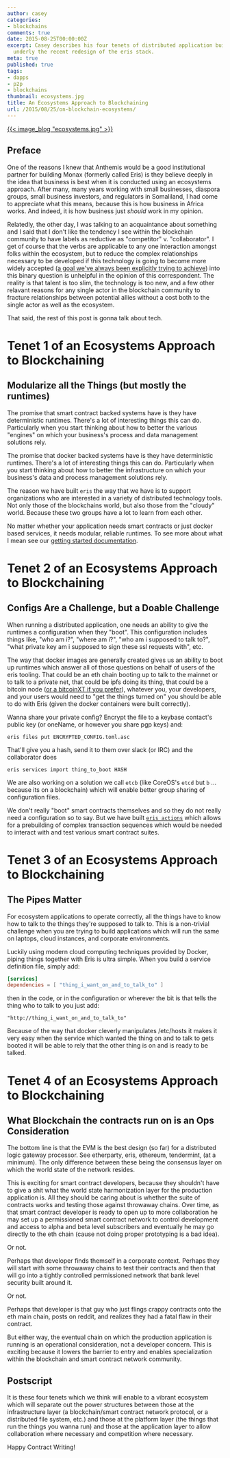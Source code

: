 ```yaml
---
author: casey
categories:
- blockchains
comments: true
date: 2015-08-25T00:00:00Z
excerpt: Casey describes his four tenets of distributed application building which
  underly the recent redesign of the eris stack.
meta: true
published: true
tags:
- dapps
- p2p
- blockchains
thumbnail: ecosystems.jpg
title: An Ecosystems Approach to Blockchaining
url: /2015/08/25/on-blockchain-ecosystems/
---
```


[{{< image_blog "ecosystems.jpg" >}}](https://www.flickr.com/photos/pierrepocs/5480153734/)

## Preface

One of the reasons I knew that Anthemis would be a good institutional partner for building Monax (formerly called Eris) is they believe deeply in the idea that business is best when it is conducted using an ecosystems approach. After many, many years working with small businesses, diaspora groups, small business investors, and regulators in Somaliland, I had come to appreciate what this means, because this is how business in Africa works. And indeed, it is how business just *should* work in my opinion.

Relatedly, the other day, I was talking to an acquaintance about something and I said that I don't like the tendency I see within the blockchain community to have labels as reductive as "competitor" v. "collaborator". I get of course that the verbs are applicable to any one interaction amongst folks within the ecosystem, but to reduce the complex relationships necessary to be developed if this technology is going to become more widely accepted ([a goal we've always been explicitly trying to achieve](https://twitter.com/compleatang/status/635568543501840384)) into this binary question is unhelpful in the opinion of this correspondent. The reality is that talent is too slim, the technology is too new, and a few other relavant reasons for any single actor in the blockchain community to fracture relationships between potential allies without a cost both to the single actor as well as the ecosystem.

That said, the rest of this post is gonna talk about tech.

# Tenet 1 of an Ecosystems Approach to Blockchaining

## Modularize all the Things (but mostly the runtimes)

The promise that smart contract backed systems have is they have deterministic runtimes. There's a lot of interesting things this can do. Particularly when you start thinking about how to better the various "engines" on which your business's process and data management solutions rely.

The promise that docker backed systems have is they have deterministic runtimes. There's a lot of interesting things this can do. Particularly when you start thinking about how to better the infrastructure on which your business's data and process management solutions rely.

The reason we have built `eris` the way that we have is to support organizations who are interested in a variety of distributed technology tools. Not only those of the blockchains world, but also those from the "cloudy" world. Because these two groups have a lot to learn from each other.

No matter whether your application needs smart contracts or just docker based services, it needs modular, reliable runtimes. To see more about what I mean see our [getting started documentation](/docs/).

# Tenet 2 of an Ecosystems Approach to Blockchaining

## Configs Are a Challenge, but a Doable Challenge

When running a distributed application, one needs an ability to give the runtimes a configuration when they "boot". This configuration includes things like, "who am i?", "where am i?", "who am i supposed to talk to?", "what private key am i supposed to sign these ssl requests with", etc.

The way that docker images are generally created gives us an ability to boot up runtimes which answer all of those questions on behalf of users of the eris tooling. That could be an eth chain booting up to talk to the mainnet or to talk to a private net, that could be ipfs doing its thing, that could be a bitcoin node ([or a bitcoinXT if you prefer](https://twitter.com/eris_ltd/status/632853195673497600)), whatever you, your developers, and your users would need to "get the things turned on" you should be able to do with Eris (given the docker containers were built correctly).

Wanna share your private config? Encrypt the file to a keybase contact's public key (or oneName, or however you share pgp keys) and:

```
eris files put ENCRYPTED_CONFIG.toml.asc
```

That'll give you a hash, send it to them over slack (or IRC) and the collaborator does

```
eris services import thing_to_boot HASH
```

We are also working on a solution we call `etcb` (like CoreOS's `etcd` but `b` ... because its on a blockchain) which will enable better group sharing of configuration files.

We don't really "boot" smart contracts themselves and so they do not really need a configuration so to say. But we have built [`eris actions`](/docs/) which allows for a prebuilding of complex transaction sequences which would be needed to interact with and test various smart contract suites.

# Tenet 3 of an Ecosystems Approach to Blockchaining

## The Pipes Matter

For ecosystem applications to operate correctly, all the things have to know how to talk to the things they're supposed to talk to. This is a non-trivial challenge when you are trying to build applications which will run the same on laptops, cloud instances, and corporate environments.

Luckily using modern cloud computing techniques provided by Docker, piping things together with Eris is ultra simple. When you build a service definition file, simply add:

```toml
[services]
dependencies = [ "thing_i_want_on_and_to_talk_to" ]
```

then in the code, or in the configuration or wherever the bit is that tells the thing who to talk to you just add:

```
"http://thing_i_want_on_and_to_talk_to"
```

Because of the way that docker cleverly manipulates /etc/hosts it makes it very easy when the service which wanted the thing on and to talk to gets booted it will be able to rely that the other thing is on and is ready to be talked.

# Tenet 4 of an Ecosystems Approach to Blockchaining

## What Blockchain the contracts run on is an Ops Consideration

The bottom line is that the EVM is the best design (so far) for a distributed logic gateway processor. See etherparty, eris, ethereum, tendermint, (at a minimum). The only difference between these being the consensus layer on which the world state of the network resides.

This is exciting for smart contract developers, because they shouldn't have to give a shit what the world state harmonization layer for the production application is. All they should be caring about is whether the suite of contracts works and testing those against throwaway chains. Over time, as that smart contract developer is ready to open up to more collaboration he may set up a permissioned smart contract network to control development and access to alpha and beta level subscribers and eventually he may go directly to the eth chain (cause not doing proper prototyping is a bad idea).

Or not.

Perhaps that developer finds themself in a corporate context. Perhaps they will start with some throwaway chains to test their contracts and then that will go into a tightly controlled permissioned network that bank level security built around it.

Or not.

Perhaps that developer is that guy who just flings crappy contracts onto the eth main chain, posts on reddit, and realizes they had a fatal flaw in their contract.

But either way, the eventual chain on which the production application is running is an operational consideration, not a developer concern. This is exciting because it lowers the barrier to entry and enables specialization within the blockchain and smart contract network community.

## Postscript

It is these four tenets which we think will enable to a vibrant ecosystem which will separate out the power structures between those at the infrastructure layer (a blockchain/smart contract network protocol, or a distributed file system, etc.) and those at the platform layer (the things that run the things you wanna run) and those at the application layer to allow collaboration where necessary and competition where necessary.

Happy Contract Writing!
